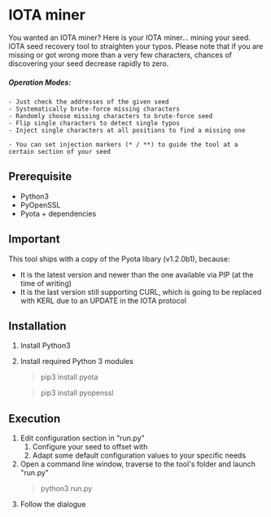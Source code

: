 # IOTA miner
You wanted an IOTA miner? Here is your IOTA miner... mining your seed. IOTA seed recovery tool to straighten your typos. Please note that if you are missing or got wrong more than a very few characters, chances of discovering your seed decrease rapidly to zero.

##### Operation Modes:
    
    - Just check the addresses of the given seed
    - Systematically brute-force missing characters
    - Randomly choose missing characters to brute-force seed
    - Flip single characters to detect single typos
    - Inject single characters at all positions to find a missing one
    
    - You can set injection markers (* / **) to guide the tool at a certain section of your seed
  
## Prerequisite
- Python3
- PyOpenSSL
- Pyota + dependencies

## Important
This tool ships with a copy of the Pyota libary (v1.2.0b1), because:
- It is the latest version and newer than the one available via PIP (at the time of writing)
- It is the last version still supporting CURL, which is going to be replaced with KERL due to an UPDATE in the IOTA protocol

## Installation
1) Install Python3
2) Install required Python 3 modules
    > pip3 install pyota
    
    > pip3 install pyopenssl

## Execution
1) Edit configuration section in "run.py"
    1) Configure your seed to offset with
    2) Adapt some default configuration values to your specific needs
2) Open a command line window, traverse to the tool's folder and launch "run.py"
    > python3 run.py
3) Follow the dialogue
